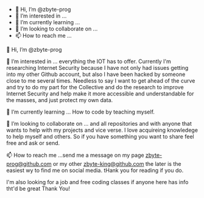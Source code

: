 - 👋 Hi, I’m @zbyte-prog
- 👀 I’m interested in ...
- 🌱 I’m currently learning ...
- 💞️ I’m looking to collaborate on ...
- 📫 How to reach me ...

<!---
zbyte-prog/zbyte-prog is a ✨ special ✨ repository because its `README.md` (this file) appears on your GitHub profile.
You can click the Preview link to take a look at your changes.
--->
 👋 Hi, I’m @zbyte-prog
 
 👀 I’m interested in ... everything the IOT has to offer. Currently I'm researching Internet Security because I have not only had issues getting into my other 
 Github account, but also I have been hacked by someone close to me several times. Needless to say I want to get ahead of the curve and try to do my part for the 
 Collective and do the research to improve Internet Security and help make it more accessible and understandable for the masses, and just protect my own data.
 
 🌱 I’m currently learning ... How to code by teaching myself.
 
 💞️ I’m looking to collaborate on ... and all repositories and with anyone that wants to help with my projects and vice verse. I love acquireing knowledege to help
 myself and others. So if you have something you want to share feel free and ask or send.
 
 📫 How to reach me ...send me a message on my page zbyte-prog@github.com or my other zbyte-king@github.com the later is the easiest wy to find me on social media.
 tHank you for reading if you do. 
 
 I'm also looking for a job and free coding classes if anyone here has info tht'd be great Thank You!

